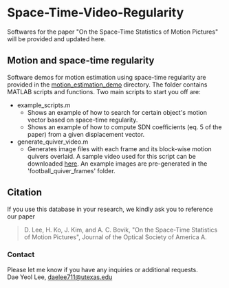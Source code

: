 # Space-Time-Video-Regularity
Softwares for the paper "On the Space-Time Statistics of Motion Pictures" will be provided and updated here.

## Motion and space-time regularity
Software demos for motion estimation using space-time regularity are provided in the [motion_estimation_demo](/motion_estimation_demo) directory. The folder contains MATLAB scripts and functions. Two main scripts to start you off are:  
* example_scripts.m  
  - Shows an example of  how to search for certain object's motion vector based on space-time regularity. 
  - Shows an example of how to compute SDN coefficients (eq. 5 of the paper) from a given displacement vector.   
* generate_quiver_video.m  
  - Generates image files with each frame and its block-wise motion quivers overlaid. A sample video used for this script can be downloaded [here](https://utexas.box.com/shared/static/b21jy5y92oknewmcq0p0wqdgyv7qmbe6.yuv). An example images are pre-generated in the 'football_quiver_frames' folder.
  
## Citation
If you use this database in your research, we kindly ask you to reference our paper

>D. Lee, H. Ko, J. Kim, and A. C. Bovik, "On the Space-Time Statistics of Motion Pictures", Journal of the Optical Society of America A. 


### Contact
Please let me know if you have any inquiries or additional requests.   
Dae Yeol Lee, daelee711@utexas.edu